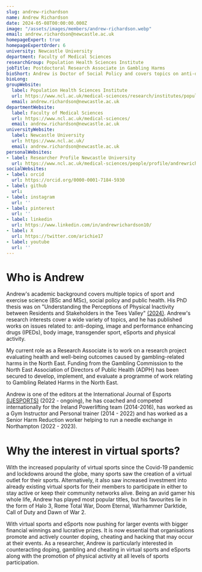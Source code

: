 ```yaml
---
slug: andrew-richardson
name: Andrew Richardson
date: 2024-05-08T00:00:00.000Z
image: "/assets/images/members/andrew-richardson.webp"
email: andrew.richardson@newcastle.ac.uk
homepageExpert: true
homepageExpertOrder: 6
university: Newcastle University
department: Faculty of Medical Sciences
researchGroup: Population Health Sciences Institute
jobTitle: Postdoctoral Research Associate in Gambling Harms 
bioShort: Andrew is Doctor of Social Policy and covers topics on anti-doping, image and performance enhancing drugs, body image, transgender sport, eSports, physical activity and, last but not least, virtual sports.
bioLong: 
groupWebsite:
  label: Population Health Sciences Institute
  url: https://www.ncl.ac.uk/medical-sciences/research/institutes/population-health/
  email: andrew.richardson@newcastle.ac.uk
departmentWebsite:
  label: Faculty of Medical Sciences
  url: https://www.ncl.ac.uk/medical-sciences/
  email: andrew.richardson@newcastle.ac.uk
universityWebsite:
  label: Newcastle University
  url: https://www.ncl.ac.uk/
  email: andrew.richardson@newcastle.ac.uk
personalWebsites:
- label: Researcher Profile Newcastle University
  url: https://www.ncl.ac.uk/medical-sciences/people/profile/andrewrichardson.html
socialWebsites:
- label: orcid
  url: https://orcid.org/0000-0001-7184-5930
- label: github
  url: 
- label: instagram
  url: ''
- label: pinterest
  url: ''
- label: linkedin
  url: https://www.linkedin.com/in/andrewrichardson10/
- label: X
  url: https://twitter.com/arichie17
- label: youtube
  url: ''
---
```

# Who is Andrew

Andrew's academic background covers multiple topics of sport and exercise science (BSc and MSc), social policy and public health. His PhD thesis was on "Understanding the Perceptions of Physical Inactivity between Residents and Stakeholders in the Tees Valley" [(2024)](https://research.tees.ac.uk/en/studentTheses/understanding-the-perceptions-of-sedentary-behaviours-from-reside).  Andrew's research interests cover a wide variety of topics, and he has published works on issues related to: anti-doping, image and performance enhancing drugs (IPEDs), body image, transgender sport, eSports and physical activity. 

My current role as a Research Associate is to work on a research project evaluating health and well-being outcomes caused by gambling-related harms in the North East. Funding from the Gambling Commission to the North East Association of Directors of Public Health (ADPH) has been secured to develop, implement, and evaluate a programme of work relating to Gambling Related Harms in the North East. 

Andrew is one of the editors at the International Journal of Esports [(IJESPORTS)](https://www.ijesports.org/) (2022 - ongoing), he has coached and competed internationally for the Ireland Powerlifting team (2014-2016), has worked as a Gym Instructor and Personal trainer (2014 - 2022) and has worked as a Senior Harm Reduction worker helping to run a needle exchange in Northampton (2022 - 2023).

# Why the interest in virtual sports?

With the increased popularity of virtual sports since the Covid-19 pandemic and lockdowns around the globe, many sports saw the creation of a virtual outlet for their sports. Alternatively, it also saw increased investment into already existing virtual sports for their members to participate in either to stay active or keep their community networks alive. Being an avid gamer his whole life, Andrew has played most popular titles, but his favourites lie in the form of Halo 3, Rome Total War, Doom Eternal, Warhammer Darktide, Call of Duty and Dawn of War 2.

With virtual sports and eSports now pushing for larger events with bigger financial winnings and lucrative prizes. It is now essential that organisations promote and actively counter doping, cheating and hacking that may occur at their events. As a researcher, Andrew is particularly interested in counteracting doping, gambling and cheating in virtual sports and eSports along with the promotion of physical activity at all levels of sports participation. 